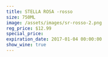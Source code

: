 ```yaml
---
title: STELLA ROSA -rosso
size: 750ML
image: /assets/images/sr-rosso-2.png
reg_price: $12.99
special_price:
expiration_date: 2017-01-04 00:00:00
show_wine: true
---
```



